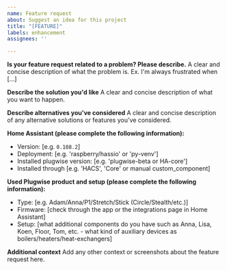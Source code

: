 ```yaml
---
name: Feature request
about: Suggest an idea for this project
title: "[FEATURE]"
labels: enhancement
assignees: ''

---
```


**Is your feature request related to a problem? Please describe.**
A clear and concise description of what the problem is. Ex. I'm always frustrated when [...]

**Describe the solution you'd like**
A clear and concise description of what you want to happen.

**Describe alternatives you've considered**
A clear and concise description of any alternative solutions or features you've considered.

**Home Assistant (please complete the following information):**
 - Version: [e.g. `0.108.2`]
 - Deployment: [e.g. 'raspberry/hassio' or 'py-venv']
 - Installed plugwise version: [e.g. 'plugwise-beta or HA-core']
 - Installed through [e.g. 'HACS', 'Core' or manual custom_component]

**Used Plugwise product and setup (please complete the following information):**
 - Type: [e.g. Adam/Anna/P1/Stretch/Stick (Circle/Stealth/etc.)]
 - Firmware: [check through the app or the integrations page in Home Assistant]
 - Setup: [what additional components do you have such as Anna, Lisa, Koen, Floor, Tom, etc. - what kind of auxiliary devices as boilers/heaters/heat-exchangers]

**Additional context**
Add any other context or screenshots about the feature request here.
